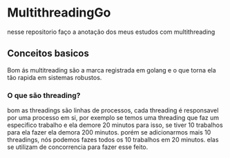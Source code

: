 # MultithreadingGo
nesse repositorio faço a anotação dos meus estudos com multithreading

## Conceitos basicos
Bom ás multitreading são a marca registrada em golang e o que torna ela tão rapida em sistemas robustos.
### O que são threading? 
bom as threadings são linhas de processos, cada threading é responsavel por uma processo em si, por exemplo se temos uma threading que faz um especifico trabalho e ela demore 20 minutos para isso, se tiver 10 trabalhos para ela fazer ela demora 200 minutos. porém se adicionarmos mais 10 threadings, nós podemos fazes todos os 10 trabalhos em 20 minutos. elas se utilizam de concorrencia para fazer esse feito.
